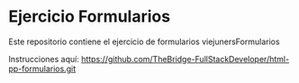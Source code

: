 # Ejercicio Formularios
Este repositorio contiene el ejercicio de formularios viejunersFormularios

Instrucciones aquí: https://github.com/TheBridge-FullStackDeveloper/html-pp-formularios.git
